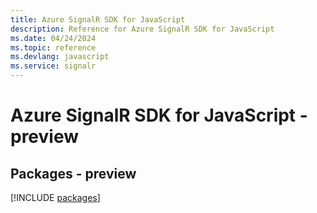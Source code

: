 ```yaml
---
title: Azure SignalR SDK for JavaScript
description: Reference for Azure SignalR SDK for JavaScript
ms.date: 04/24/2024
ms.topic: reference
ms.devlang: javascript
ms.service: signalr
---
```

# Azure SignalR SDK for JavaScript - preview
## Packages - preview
[!INCLUDE [packages](signalr-index.md)]